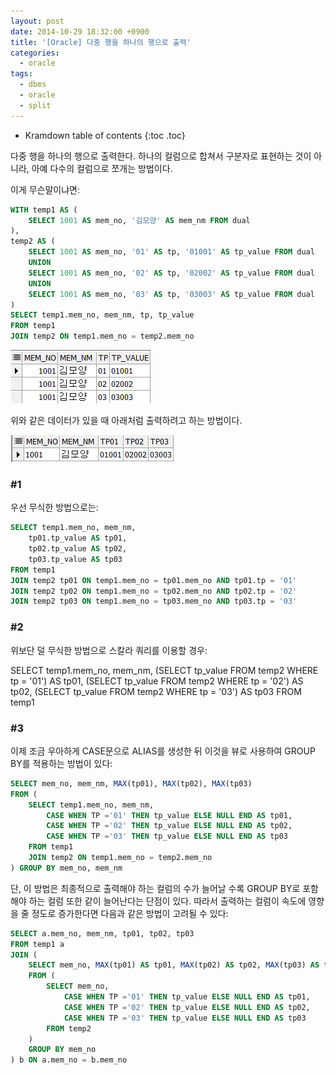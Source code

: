 ```yaml
---
layout: post
date: 2014-10-29 18:32:00 +0900
title: '[Oracle] 다중 행을 하나의 행으로 출력'
categories:
  - oracle
tags:
  - dbms
  - oracle
  - split
---
```


* Kramdown table of contents
{:toc .toc}

다중 행을 하나의 행으로 출력한다. 하나의 컬럼으로 합쳐서 구분자로 표현하는 것이 아니라, 아예 다수의 컬럼으로 쪼개는 방법이다.

이게 무슨말이냐면:

```sql
WITH temp1 AS (
    SELECT 1001 AS mem_no, '김모양' AS mem_nm FROM dual
),
temp2 AS (
    SELECT 1001 AS mem_no, '01' AS tp, '01001' AS tp_value FROM dual
    UNION
    SELECT 1001 AS mem_no, '02' AS tp, '02002' AS tp_value FROM dual
    UNION
    SELECT 1001 AS mem_no, '03' AS tp, '03003' AS tp_value FROM dual
)
SELECT temp1.mem_no, mem_nm, tp, tp_value
FROM temp1
JOIN temp2 ON temp1.mem_no = temp2.mem_no
```

![](/images/oracle-concat-and-split-1.png)

위와 같은 데이터가 있을 때 아래처럼 출력하려고 하는 방법이다.

![](/images/oracle-concat-and-split-2.png)

### \#1

우선 무식한 방법으로는:

```sql
SELECT temp1.mem_no, mem_nm,
    tp01.tp_value AS tp01,
    tp02.tp_value AS tp02,
    tp03.tp_value AS tp03
FROM temp1
JOIN temp2 tp01 ON temp1.mem_no = tp01.mem_no AND tp01.tp = '01'
JOIN temp2 tp02 ON temp1.mem_no = tp02.mem_no AND tp02.tp = '02'
JOIN temp2 tp03 ON temp1.mem_no = tp03.mem_no AND tp03.tp = '03'
```

### \#2

위보단 덜 무식한 방법으로 스칼라 쿼리를 이용할 경우:

SELECT temp1.mem_no, mem_nm,
    (SELECT tp_value FROM temp2 WHERE tp = '01') AS tp01,
    (SELECT tp_value FROM temp2 WHERE tp = '02') AS tp02,
    (SELECT tp_value FROM temp2 WHERE tp = '03') AS tp03
FROM temp1


### \#3

이제 조금 우아하게 CASE문으로 ALIAS를 생성한 뒤 이것을 뷰로 사용하여 GROUP BY를 적용하는 방법이 있다:

```sql
SELECT mem_no, mem_nm, MAX(tp01), MAX(tp02), MAX(tp03)
FROM (
    SELECT temp1.mem_no, mem_nm,
        CASE WHEN TP ='01' THEN tp_value ELSE NULL END AS tp01,
        CASE WHEN TP ='02' THEN tp_value ELSE NULL END AS tp02,
        CASE WHEN TP ='03' THEN tp_value ELSE NULL END AS tp03
    FROM temp1
    JOIN temp2 ON temp1.mem_no = temp2.mem_no
) GROUP BY mem_no, mem_nm
```

단, 이 방법은 최종적으로 출력해야 하는 컬럼의 수가 늘어날 수록 GROUP BY로 포함해야 하는 컬럼 또한 같이 늘어난다는 단점이 있다. 따라서 출력하는 컬럼이 속도에 영향을 줄 정도로 증가한다면 다음과 같은 방법이 고려될 수 있다:

```sql
SELECT a.mem_no, mem_nm, tp01, tp02, tp03
FROM temp1 a
JOIN (
    SELECT mem_no, MAX(tp01) AS tp01, MAX(tp02) AS tp02, MAX(tp03) AS tp03
    FROM (
        SELECT mem_no,
            CASE WHEN TP ='01' THEN tp_value ELSE NULL END AS tp01,
            CASE WHEN TP ='02' THEN tp_value ELSE NULL END AS tp02,
            CASE WHEN TP ='03' THEN tp_value ELSE NULL END AS tp03
        FROM temp2
    )
    GROUP BY mem_no
) b ON a.mem_no = b.mem_no
```
